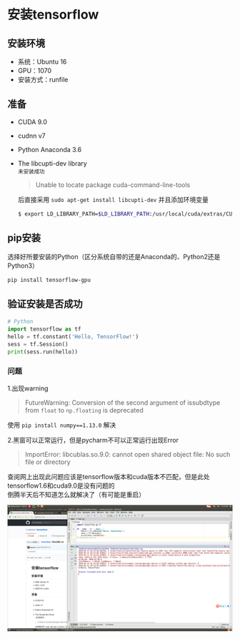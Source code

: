 # 安装tensorflow

## 安装环境

- 系统：Ubuntu 16
- GPU：1070
- 安装方式：runfile

## 准备

- CUDA 9.0
- cudnn v7
- Python Anaconda 3.6
- The libcupti-dev library \
  `未安装成功`
  > Unable to locate package cuda-command-line-tools
  
  后直接采用 `sudo apt-get install libcupti-dev` 并且添加环境变量
  ```bash
  $ export LD_LIBRARY_PATH=$LD_LIBRARY_PATH:/usr/local/cuda/extras/CUPTI/lib64
  ```

## pip安装
选择好所要安装的Python（区分系统自带的还是Anaconda的、Python2还是Python3）
``` bash
pip install tensorflow-gpu
```
## 验证安装是否成功

``` python
# Python
import tensorflow as tf
hello = tf.constant('Hello, TensorFlow!')
sess = tf.Session()
print(sess.run(hello))
```

### 问题

1.出现warning

> FutureWarning: Conversion of the second argument of issubdtype from `float` to `np.floating` is deprecated

使用 `pip install numpy==1.13.0` 解决

2.黑窗可以正常运行，但是pycharm不可以正常运行出现Error

> ImportError: libcublas.so.9.0: cannot open shared object file: No such file or directory 

查阅网上出现此问题应该是tensorflow版本和cuda版本不匹配，但是此处tensorflow1.6和cuda9.0是没有问题的 \
倒腾半天后不知道怎么就解决了（有可能是重启）


![installation success](./img/tensorflow.png)

